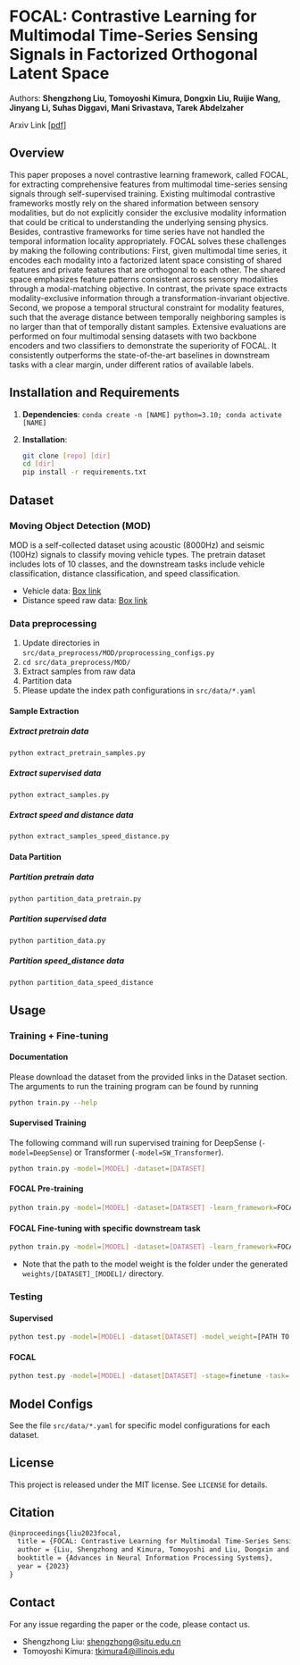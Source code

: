 # FOCAL: Contrastive Learning for Multimodal Time-Series Sensing Signals in Factorized Orthogonal Latent Space

Authors: **Shengzhong Liu, Tomoyoshi Kimura, Dongxin Liu, Ruijie Wang, Jinyang Li, Suhas Diggavi, Mani Srivastava, Tarek Abdelzaher**

Arxiv Link [[pdf](https://arxiv.org/abs/2310.20071)]

## Overview

This paper proposes a novel contrastive learning framework, called FOCAL, for extracting comprehensive features from multimodal time-series sensing signals through self-supervised training. Existing multimodal contrastive frameworks mostly rely on the shared information between sensory modalities, but do not explicitly consider the exclusive modality information that could be critical to understanding the underlying sensing physics. Besides, contrastive frameworks for time series have not handled the temporal information locality appropriately. FOCAL solves these challenges by making the following contributions: First, given multimodal time series, it encodes each modality into a factorized latent space consisting of shared features and private features that are orthogonal to each other. The shared space emphasizes feature patterns consistent across sensory modalities through a modal-matching objective. In contrast, the private space extracts modality-exclusive information through a transformation-invariant objective. Second, we propose a temporal structural constraint for modality features, such that the average distance between temporally neighboring samples is no larger than that of temporally distant samples. Extensive evaluations are performed on four multimodal sensing datasets with two backbone encoders and two classifiers to demonstrate the superiority of FOCAL. It consistently outperforms the state-of-the-art baselines in downstream tasks with a clear margin, under different ratios of available labels.

## Installation and Requirements

1. **Dependencies**: ```conda create -n [NAME] python=3.10; conda activate [NAME]```

2. **Installation**:

    ```bash
    git clone [repo] [dir]
    cd [dir]
    pip install -r requirements.txt
    ```

## Dataset

### Moving Object Detection (MOD)

MOD is a self-collected dataset using acoustic (8000Hz) and seismic (100Hz) signals to classify moving vehicle types. The pretrain dataset includes lots of 10 classes, and the downstream tasks include vehicle classification, distance classification, and speed classification.

- Vehicle data: [Box link](https://uofi.box.com/s/bv37vqfd0a5d9rhnvfoo7gld96gtj8jv)
- Distance speed raw data: [Box link](https://uofi.box.com/s/8yffx3417mrxbdsqqtder4d7kk7rryb8)

### Data preprocessing

1. Update directories in `src/data_preprocess/MOD/proprocessing_configs.py`
2. `cd src/data_preprocess/MOD/`
3. Extract samples from raw data
4. Partition data
5. Please update the index path configurations in `src/data/*.yaml`

#### Sample Extraction

##### Extract pretrain data

```bash
python extract_pretrain_samples.py
```

##### Extract supervised data

```bash
python extract_samples.py
```

##### Extract speed and distance data

```bash
python extract_samples_speed_distance.py
```

#### Data Partition

##### Partition pretrain data

```bash
python partition_data_pretrain.py
```

##### Partition supervised data

```bash
python partition_data.py
```

##### Partition speed_distance data

```bash
python partition_data_speed_distance
```

## Usage

### Training + Fine-tuning

#### Documentation

Please download the dataset from the provided links in the Dataset section. The arguments to run the training program can be found by running

```bash
python train.py --help
```

#### Supervised Training

The following command will run supervised training for DeepSense (`-model=DeepSense`) or Transformer (`-model=SW_Transformer`).

```bash
python train.py -model=[MODEL] -dataset=[DATASET]
```

#### FOCAL Pre-training

```bash
python train.py -model=[MODEL] -dataset=[DATASET] -learn_framework=FOCAL
```

#### FOCAL Fine-tuning with specific downstream task

```bash
python train.py -model=[MODEL] -dataset=[DATASET] -learn_framework=FOCAL -task=[TASK] -stage=finetune -model_weight=[PATH TO MODEL WEIGHT]
```

- Note that the path to the model weight is the folder under the generated `weights/[DATASET]_[MODEL]/` directory.

### Testing

#### Supervised

```bash
python test.py -model=[MODEL] -dataset[DATASET] -model_weight=[PATH TO MODEL WEIGHT]
```

#### FOCAL

```bash
python test.py -model=[MODEL] -dataset[DATASET] -stage=finetune -task=[TASK] -model_weight=[PATH TO MODEL WEIGHT]
```

## Model Configs

See the file `src/data/*.yaml` for specific model configurations for each dataset.

## License

This project is released under the MIT license. See `LICENSE` for details.

## Citation

```latex
@inproceedings{liu2023focal,
  title = {FOCAL: Contrastive Learning for Multimodal Time-Series Sensing Signals in Factorized Orthogonal Latent Space},
  author = {Liu, Shengzhong and Kimura, Tomoyoshi and Liu, Dongxin and Wang, Ruijie and Li, Jinyang and Diggavi, Suhas and Srivastava, Mani and Abdelzaher, Tarek},
  booktitle = {Advances in Neural Information Processing Systems},
  year = {2023}
}
```

## Contact

For any issue regarding the paper or the code, please contact us.

- Shengzhong Liu: <shengzhong@sjtu.edu.cn>
- Tomoyoshi Kimura: <tkimura4@illinois.edu>
